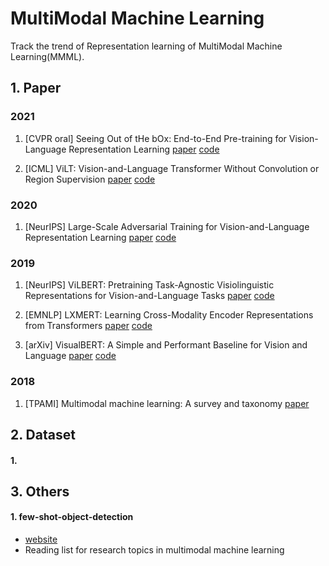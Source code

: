 # MultiModal Machine Learning
Track the trend of Representation learning of MultiModal Machine Learning(MMML).


## 1. Paper

### 2021
1. [CVPR oral] Seeing Out of tHe bOx: End-to-End Pre-training for Vision-Language Representation Learning [paper](https://arxiv.org/abs/2104.03135) [code](https://github.com/researchmm/soho)

2. [ICML] ViLT: Vision-and-Language Transformer Without Convolution or Region Supervision [paper](https://arxiv.org/abs/2102.03334) [code](https://github.com/dandelin/ViLT)


### 2020
1. [NeurIPS] Large-Scale Adversarial Training for Vision-and-Language Representation Learning [paper](https://arxiv.org/abs/2006.06195) [code](https://github.com/zhegan27/VILLA)


### 2019
1. [NeurIPS] ViLBERT: Pretraining Task-Agnostic Visiolinguistic Representations for Vision-and-Language Tasks [paper](https://arxiv.org/abs/1908.02265) [code](https://github.com/jiasenlu/vilbert_beta)

2. [EMNLP] LXMERT: Learning Cross-Modality Encoder Representations from Transformers [paper](https://arxiv.org/abs/1908.07490) [code](https://github.com/airsplay/lxmert)

3. [arXiv] VisualBERT: A Simple and Performant Baseline for Vision and Language [paper](https://arxiv.org/abs/1908.03557) [code](https://github.com/uclanlp/visualbert)


### 2018
1. [TPAMI] Multimodal machine learning: A survey and taxonomy [paper](https://arxiv.org/abs/1705.09406)


## 2. Dataset
#### 1.



## 3. Others
#### 1. few-shot-object-detection
* [website](https://github.com/pliang279/awesome-multimodal-ml)
* Reading list for research topics in multimodal machine learning
